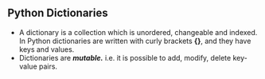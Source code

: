 ## Python Dictionaries

 - A dictionary is a collection which is unordered, changeable and indexed. In Python dictionaries are written with curly brackets **{}**, and they have keys and values.
 - Dictionaries are ***mutable.*** i.e. it is possible to add, modify, delete key-value pairs.
